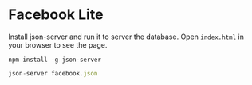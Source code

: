# Facebook Lite

Install json-server and run it to server the database. Open `index.html`
in your browser to see the page.

```
npm install -g json-server
```

```js
json-server facebook.json
```

